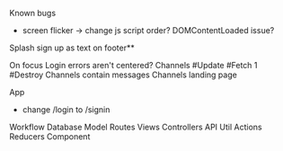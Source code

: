 Known bugs

- screen flicker -> change js script order? DOMContentLoaded issue?

Splash
sign up as text on footer\*\*

On focus
Login
errors aren't centered?
Channels
#Update
#Fetch 1
#Destroy
Channels contain messages
Channels landing page

App

- change /login to /signin

Workflow
Database
Model
Routes
Views
Controllers
API Util
Actions
Reducers
Component

